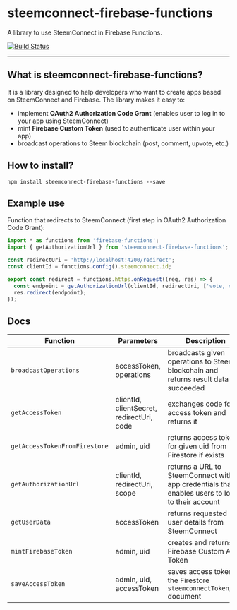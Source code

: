 # steemconnect-firebase-functions
A library to use SteemConnect in Firebase Functions.

[![Build Status](https://travis-ci.org/jakipatryk/steemconnect-firebase-functions.svg?branch=master)](https://travis-ci.org/jakipatryk/steemconnect-firebase-functions)

___

## What is steemconnect-firebase-functions?

It is a library designed to help developers who want to create apps based on SteemConnect and Firebase. The library makes it easy to:
- implement **OAuth2 Authorization Code Grant** (enables user to log in to your app using SteemConnect)
- mint **Firebase Custom Token** (used to authenticate user within your app)
- broadcast operations to Steem blockchain (post, comment, upvote, etc.)

## How to install?

```
npm install steemconnect-firebase-functions --save
```


## Example use

Function that redirects to SteemConnect (first step in OAuth2 Authorization Code Grant):
```typescript
import * as functions from 'firebase-functions';
import { getAuthorizationUrl } from 'steemconnect-firebase-functions';

const redirectUri = 'http://localhost:4200/redirect';
const clientId = functions.config().steemconnect.id;

export const redirect = functions.https.onRequest((req, res) => {
  const endpoint = getAuthorizationUrl(clientId, redirectUri, ['vote, comment']);
  res.redirect(endpoint);
});
```

## Docs

| Function | Parameters | Description |
| --- | --- | --- |
| `broadcastOperations` | accessToken, operations | broadcasts given operations to Steem blockchain and returns result data if succeeded |
| `getAccessToken` | clientId, clientSecret, redirectUri, code | exchanges code for access token and returns it |
| `getAccessTokenFromFirestore` | admin, uid | returns access token for given uid from Firestore if exists |
| `getAuthorizationUrl` | clientId, redirectUri, scope | returns a URL to SteemConnect with app credentials that enables users to log in to their account |
| `getUserData` | accessToken | returns requested user details from SteemConnect |
| `mintFirebaseToken` | admin, uid | creates and returns Firebase Custom Auth Token |
| `saveAccessToken` | admin, uid, accessToken | saves access token in the Firestore `steemconnectToken/uid` document |
